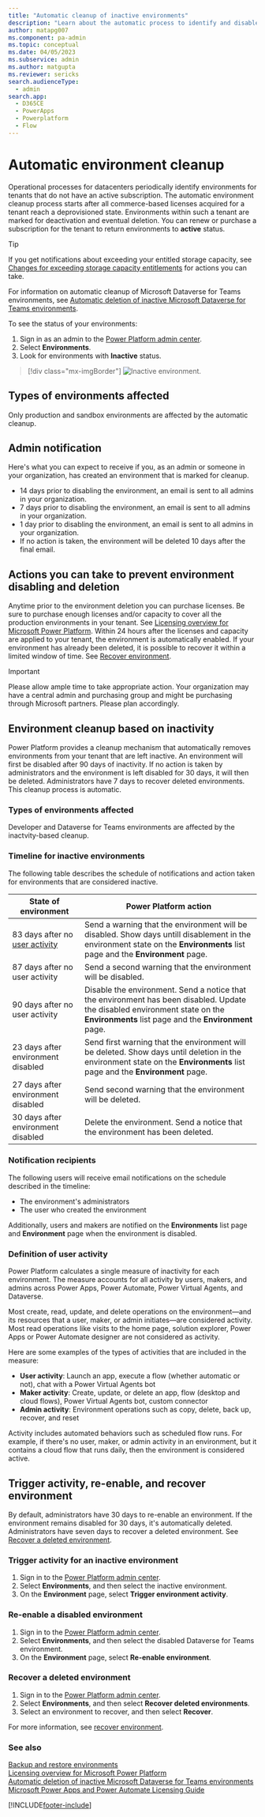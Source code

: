 ```yaml
---
title: "Automatic cleanup of inactive environments"
description: "Learn about the automatic process to identify and disable environments with an inactive subscription, and the actions you can take to prevent deletion."
author: matapg007
ms.component: pa-admin
ms.topic: conceptual
ms.date: 04/05/2023
ms.subservice: admin
ms.author: matgupta 
ms.reviewer: sericks
search.audienceType: 
  - admin
search.app:
  - D365CE
  - PowerApps
  - Powerplatform
  - Flow
---
```

# Automatic environment cleanup

Operational processes for datacenters periodically identify environments for tenants that do not have an active subscription. The automatic environment cleanup process starts after all commerce-based licenses acquired for a tenant reach a deprovisioned state. Environments within such a tenant are marked for deactivation and eventual deletion. You can renew or purchase a subscription for the tenant to return environments to **active** status.

> [!TIP]
> If you get notifications about exceeding your entitled storage capacity, see [Changes for exceeding storage capacity entitlements](capacity-storage.md#changes-for-exceeding-storage-capacity-entitlements) for actions you can take. 
> 
> For information on automatic cleanup of Microsoft Dataverse for Teams environments, see [Automatic deletion of inactive Microsoft Dataverse for Teams environments](inactive-teams-environment.md).

To see the status of your environments:

1. Sign in as an admin to the [Power Platform admin center](https://admin.powerplatform.microsoft.com/).
2. Select **Environments**.
3. Look for environments with **Inactive** status.

> [!div class="mx-imgBorder"] 
> ![Inactive environment.](media/inactive-environment.png "Inactive environment")

## Types of environments affected
Only production and sandbox environments are affected by the automatic cleanup.

## Admin notification

Here's what you can expect to receive if you, as an admin or someone in your organization, has created an environment that is marked for cleanup. 

- 14 days prior to disabling the environment, an email is sent to all admins in your organization.
- 7 days prior to disabling the environment, an email is sent to all admins in your organization.
- 1 day prior to disabling the environment, an email is sent to all admins in your organization.
- If no action is taken, the environment will be deleted 10 days after the final email.

## Actions you can take to prevent environment disabling and deletion

Anytime prior to the environment deletion you can purchase licenses. Be sure to purchase enough licenses and/or capacity to cover all the production environments in your tenant. See [Licensing overview for Microsoft Power Platform](pricing-billing-skus.md).
Within 24 hours after the licenses and capacity are applied to your tenant, the environment is automatically enabled. If your environment has already been deleted, it is possible to recover it within a limited window of time. See [Recover environment](recover-environment.md).

> [!IMPORTANT] 
> Please allow ample time to take appropriate action. Your organization may have a central admin and purchasing group and might be purchasing through Microsoft partners. Please plan accordingly. 

## Environment cleanup based on inactivity
Power Platform provides a cleanup mechanism that automatically removes environments from your tenant that are left inactive. An environment will first be disabled after 90 days of inactivity. If no action is taken by administrators and the environment is left disabled for 30 days, it will then be deleted. Administrators have 7 days to recover deleted environments. This cleanup process is automatic.

### Types of environments affected
Developer and Dataverse for Teams environments are affected by the inactvity-based cleanup.

### Timeline for inactive environments

The following table describes the schedule of notifications and action taken for environments that are considered inactive.

| State of environment | Power Platform action |
| --- | --- |
| 83 days after no [user activity](#definition-of-user-activity) | Send a warning that the environment will be disabled. Show days untill disablement in the environment state on the **Environments** list page and the **Environment** page. |
| 87 days after no user activity | Send a second warning that the environment will be disabled. |
| 90 days after no user activity | Disable the environment. Send a notice that the environment has been disabled. Update the disabled environment state on the **Environments** list page and the **Environment** page. |
| 23 days after environment disabled | Send first warning that the environment will be deleted. Show days until deletion in the environment state on the **Environments** list page and the **Environment** page. |
| 27 days after environment disabled | Send second warning that the environment will be deleted. |
| 30 days after environment disabled | Delete the environment. Send a notice that the environment has been deleted. |

### Notification recipients

The following users will receive email notifications on the schedule described in the timeline:

- The environment's administrators
- The user who created the environment 

Additionally, users and makers are notified on the **Environments** list page and **Environment** page when the environment is disabled.

### Definition of user activity

Power Platform calculates a single measure of inactivity for each environment. The measure accounts for all activity by users, makers, and admins across Power Apps, Power Automate, Power Virtual Agents, and Dataverse.

Most create, read, update, and delete operations on the environment&mdash;and its resources that a user, maker, or admin initiates&mdash;are considered activity. Most read operations like visits to the home page, solution explorer, Power Apps or Power Automate designer are not considered as activity.

Here are some examples of the types of activities that are included in the measure:

- **User activity**: Launch an app, execute a flow (whether automatic or not), chat with a Power Virtual Agents bot
- **Maker activity**: Create, update, or delete an app, flow (desktop and cloud flows), Power Virtual Agents bot, custom connector
- **Admin activity**: Environment operations such as copy, delete, back up, recover, and reset  

Activity includes automated behaviors such as scheduled flow runs. For example, if there's no user, maker, or admin activity in an environment, but it contains a cloud flow that runs daily, then the environment is considered active.

## Trigger activity, re-enable, and recover environment

By default, administrators have 30 days to re-enable an environment. If the environment remains disabled for 30 days, it's automatically deleted. Administrators have seven days to recover a deleted environment. See [Recover a deleted environment](#recover-a-deleted-environment).

### Trigger activity for an inactive environment 

1. Sign in to the [Power Platform admin center](https://admin.powerplatform.microsoft.com).
2. Select **Environments**, and then select the inactive environment.
3. On the **Environment** page, select **Trigger environment activity**.

### Re-enable a disabled environment

1. Sign in to the [Power Platform admin center](https://admin.powerplatform.microsoft.com).
2. Select **Environments**, and then select the disabled Dataverse for Teams environment.
3. On the **Environment** page, select **Re-enable environment**.

### Recover a deleted environment

1. Sign in to the [Power Platform admin center](https://admin.powerplatform.microsoft.com).
2. Select **Environments**, and then select **Recover deleted environments**.
3. Select an environment to recover, and then select **Recover**.

For more information, see [recover environment](recover-environment.md).

### See also
[Backup and restore environments](backup-restore-environments.md) <br />
[Licensing overview for Microsoft Power Platform](pricing-billing-skus.md)<br />
[Automatic deletion of inactive Microsoft Dataverse for Teams environments](inactive-teams-environment.md) <br />
[Microsoft Power Apps and Power Automate Licensing Guide](https://go.microsoft.com/fwlink/?linkid=2085130)


[!INCLUDE[footer-include](../includes/footer-banner.md)]
